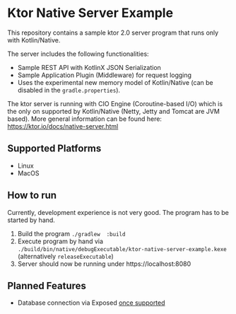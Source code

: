 # Ktor Native Server Example

This repository contains a sample ktor 2.0 server program that runs only with Kotlin/Native.

The server includes the following functionalities:
- Sample REST API with KotlinX JSON Serialization
- Sample Application Plugin (Middleware) for request logging
- Uses the experimental new memory model of Kotlin/Native (can be disabled in the `gradle.properties`).

The ktor server is running with CIO Engine (Coroutine-based I/O) which is the only on supported by Kotlin/Native (Netty, Jetty and Tomcat are JVM based).
More general information can be found here: https://ktor.io/docs/native-server.html

## Supported Platforms
- Linux
- MacOS

## How to run
Currently, development experience is not very good. The program has to be started by hand.

1. Build the program `./gradlew  :build`
2. Execute program by hand via `./build/bin/native/debugExecutable/ktor-native-server-example.kexe` (alternatively `releaseExecutable`)
3. Server should now be running under https://localhost:8080

## Planned Features
- Database connection via Exposed [once supported](https://github.com/JetBrains/Exposed/blob/master/docs/ROADMAP.md)